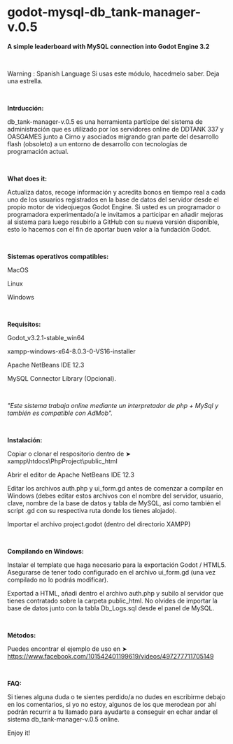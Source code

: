 # godot-mysql-db_tank-manager-v.0.5
<b>A simple leaderboard with MySQL connection into Godot Engine 3.2</b>

</br>

Warning : Spanish Language
Si usas este módulo, hacedmelo saber. Deja una estrella. 

</br>

<b>Intrducción:</b>

db_tank-manager-v.0.5 es una herramienta partícipe del sistema de administración que es utilizado por los servidores online de DDTANK 337 y OASGAMES junto a Cirno y asociados migrando gran parte del desarrollo flash (obsoleto) a un entorno de desarrollo con tecnologías de programación actual.

</br>

<b>What does it:</b>

Actualiza datos, recoge información y acredita bonos en tiempo real a cada uno de los usuarios registrados en la base de datos del servidor desde el propio motor de videojuegos Godot Engine. Si usted es un programador o programadora experimentado/a le invitamos a participar en añadir mejoras al sistema para luego resubirlo a GitHub con su nueva versión disponible, esto lo hacemos con el fin de aportar buen valor a la fundación Godot.

</br>

<b>Sistemas operativos compatibles:</b> 

MacOS

Linux

Windows

</br>

<b>Requisitos:</b>

Godot_v3.2.1-stable_win64

xampp-windows-x64-8.0.3-0-VS16-installer

Apache NetBeans IDE 12.3

MySQL Connector Library (Opcional).

</br>

<i>"Este sistema trabaja online mediante un interpretador de php + MySql y también es compatible con AdMob".</i>

</br>

<b>Instalación:</b>

Copiar o clonar el respositorio dentro de ➤ xampp\htdocs\PhpProject\public_html

Abrir el editor de Apache NetBeans IDE 12.3

Editar los archivos auth.php y ui_form.gd antes de comenzar a compilar en Windows (debes editar estos archivos con el nombre del servidor, usuario, clave, nombre de la base de datos y tabla de MySQL, así como también el script .gd con su respectiva ruta donde los tienes alojado).

Importar el archivo project.godot (dentro del directorio XAMPP)

</br>

<b>Compilando en Windows:</b>

Instalar el template que haga necesario para la exportación Godot / HTML5. Asegurarse de tener todo configurado en el archivo ui_form.gd (una vez compilado no lo podrás modificar).

Exportad a HTML, añadi dentro el archivo auth.php y subilo al servidor que tienes contratado sobre la carpeta public_html. No olvides de importar la base de datos junto con la tabla Db_Logs.sql desde el panel de MySQL.

</br>

<b>Métodos:</b>

Puedes encontrar el ejemplo de uso en ➤ https://www.facebook.com/101542401199619/videos/497277711705149

</br>

<b>FAQ:</b>

Si tienes alguna duda o te sientes perdido/a no dudes en escribirme debajo en los comentarios, si yo no estoy, algunos de los que merodean por ahí podrán recurrir a tu llamado para ayudarte a conseguir en echar andar el sistema db_tank-manager-v.0.5 online.

Enjoy it! 

 
